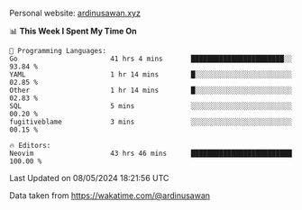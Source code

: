 Personal website: [ardinusawan.xyz](https://ardinusawan.xyz)

<!--START_SECTION:waka-->
📊 **This Week I Spent My Time On** 

```text
💬 Programming Languages: 
Go                       41 hrs 4 mins       ███████████████████████░░   93.84 % 
YAML                     1 hr 14 mins        █░░░░░░░░░░░░░░░░░░░░░░░░   02.85 % 
Other                    1 hr 14 mins        █░░░░░░░░░░░░░░░░░░░░░░░░   02.83 % 
SQL                      5 mins              ░░░░░░░░░░░░░░░░░░░░░░░░░   00.20 % 
fugitiveblame            3 mins              ░░░░░░░░░░░░░░░░░░░░░░░░░   00.15 % 

🔥 Editors: 
Neovim                   43 hrs 46 mins      █████████████████████████   100.00 % 
```


 Last Updated on 08/05/2024 18:21:56 UTC
<!--END_SECTION:waka-->
Data taken from https://wakatime.com/@ardinusawan
